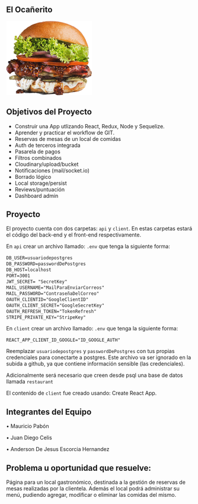 ## El Ocañerito
<p align="left">
  <img height="200" src="./logo.png" />
</p>

## Objetivos del Proyecto

- Construir una App utlizando React, Redux, Node y Sequelize.
- Aprender y practicar el workflow de GIT.
- Reservas de mesas de un local de comidas
- Auth de terceros integrada
- Pasarela de pagos
- Filtros combinados
- Cloudinary/upload/bucket
- Notificaciones (mail/socket.io)
- Borrado lógico
- Local storage/persist
- Reviews/puntuación
- Dashboard admin

## Proyecto

El proyecto cuenta con dos carpetas: `api` y `client`. En estas carpetas estará el código del back-end y el front-end respectivamente.

En `api` crear un archivo llamado: `.env` que tenga la siguiente forma:

```
DB_USER=usuariodepostgres
DB_PASSWORD=passwordDePostgres
DB_HOST=localhost
PORT=3001
JWT_SECRET= "SecretKey"
MAIL_USERNAME="MailParaEnviarCorreos"
MAIL_PASSWORD="ContraseñaDelCorreo"
OAUTH_CLIENTID="GoogleClientID"
OAUTH_CLIENT_SECRET="GoogleSecretKey"
OAUTH_REFRESH_TOKEN="TokenRefresh"
STRIPE_PRIVATE_KEY="StripeKey"
```
En `client` crear un archivo llamado: `.env` que tenga la siguiente forma:

```
REACT_APP_CLIENT_ID_GOOGLE="ID_GOOGLE_AUTH"
```

Reemplazar `usuariodepostgres` y `passwordDePostgres` con tus propias credenciales para conectarte a postgres. Este archivo va ser ignorado en la subida a github, ya que contiene información sensible (las credenciales).

Adicionalmente será necesario que creen desde psql una base de datos llamada `restaurant`

El contenido de `client` fue creado usando: Create React App.

## Integrantes del Equipo

• Mauricio Pabón

• Juan Diego Celis

• Anderson De Jesus Escorcia Hernandez


## Problema u oportunidad que resuelve:

Página para un local gastronómico, destinada a la gestión de reservas de mesas realizadas por la clientela. Además el local podrá administrar su menú, pudiendo agregar, modificar o eliminar las comidas del mismo.

